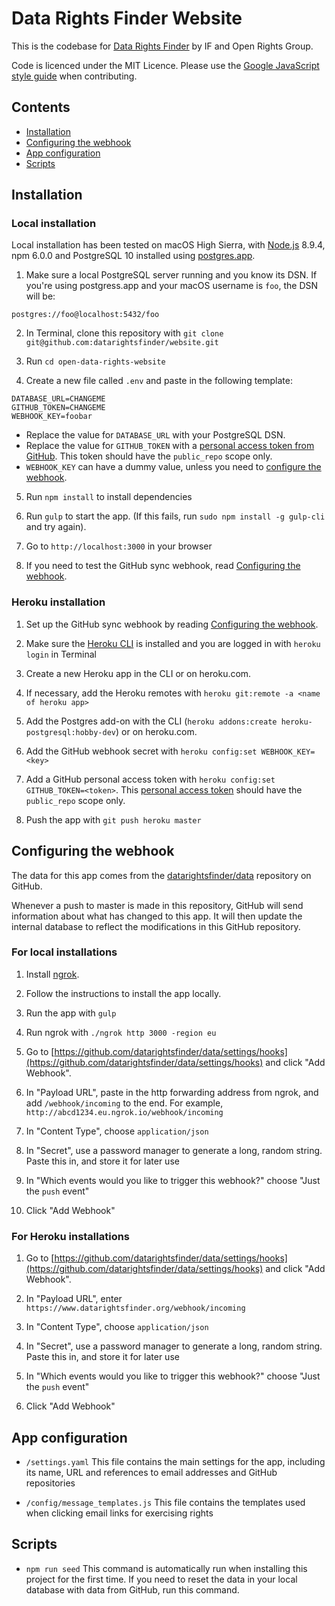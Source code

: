 # Data Rights Finder Website

This is the codebase for [Data Rights Finder](https://www.datarightsfinder.org) by IF and Open Rights Group.

Code is licenced under the MIT Licence. Please use the [Google JavaScript style guide](https://google.github.io/styleguide/jsguide.html) when contributing.

## Contents

* [Installation](#installation)
* [Configuring the webhook](#configuring-the-webhook)
* [App configuration](#app-configuration)
* [Scripts](#scripts)

## Installation

### Local installation

Local installation has been tested on macOS High Sierra, with [Node.js](https://nodejs.org) 8.9.4, npm 6.0.0 and PostgreSQL 10 installed using [postgres.app](https://postgresapp.com/).

1. Make sure a local PostgreSQL server running and you know its DSN. If you're using postgress.app and your macOS username is `foo`, the DSN will be:

  ```
  postgres://foo@localhost:5432/foo
  ```

2. In Terminal, clone this repository with `git clone git@github.com:datarightsfinder/website.git`

3. Run `cd open-data-rights-website`

4. Create a new file called `.env` and paste in the following template:

  ```
  DATABASE_URL=CHANGEME
  GITHUB_TOKEN=CHANGEME
  WEBHOOK_KEY=foobar
  ```

  * Replace the value for `DATABASE_URL` with your PostgreSQL DSN.
  * Replace the value for `GITHUB_TOKEN` with a [personal access token from GitHub](https://github.com/settings/tokens). This token should have the `public_repo` scope only.
  * `WEBHOOK_KEY` can have a dummy value, unless you need to [configure the webhook](#configuring-the-webhook).

5. Run `npm install` to install dependencies

6. Run `gulp` to start the app. (If this fails, run `sudo npm install -g gulp-cli` and try again).

7. Go to `http://localhost:3000` in your browser

8. If you need to test the GitHub sync webhook, read [Configuring the webhook](#configuring-the-webhook).

### Heroku installation

1. Set up the GitHub sync webhook by reading [Configuring the webhook](#configuring-the-webhook).

2. Make sure the [Heroku CLI](https://devcenter.heroku.com/articles/heroku-cli) is installed and you are logged in with `heroku login` in Terminal

3. Create a new Heroku app in the CLI or on heroku.com.

4. If necessary, add the Heroku remotes with `heroku git:remote -a <name of heroku app>`

5. Add the Postgres add-on with the CLI (`heroku addons:create heroku-postgresql:hobby-dev`) or on heroku.com.

6. Add the GitHub webhook secret with `heroku config:set WEBHOOK_KEY=<key>`

7. Add a GitHub personal access token with `heroku config:set GITHUB_TOKEN=<token>`. This [personal access token](https://github.com/settings/tokens) should have the `public_repo` scope only.

8. Push the app with `git push heroku master`

## Configuring the webhook

The data for this app comes from the [datarightsfinder/data](https://github.com/datarightsfinder/data) repository on GitHub.

Whenever a push to master is made in this repository, GitHub will send information about what has changed to this app. It will then update the internal database to reflect the modifications in this GitHub repository.

### For local installations

1. Install [ngrok](https://ngrok.com/).

2. Follow the instructions to install the app locally.

3. Run the app with `gulp`

4. Run ngrok with `./ngrok http 3000 -region eu`

5. Go to [https://github.com/datarightsfinder/data/settings/hooks](https://github.com/datarightsfinder/data/settings/hooks) and click "Add Webhook".

6. In "Payload URL", paste in the http forwarding address from ngrok, and add `/webhook/incoming` to the end. For example, `http://abcd1234.eu.ngrok.io/webhook/incoming`

7. In "Content Type", choose `application/json`

8. In "Secret", use a password manager to generate a long, random string. Paste this in, and store it for later use

9. In "Which events would you like to trigger this webhook?" choose "Just the `push` event"

10. Click "Add Webhook"

### For Heroku installations

1. Go to [https://github.com/datarightsfinder/data/settings/hooks](https://github.com/datarightsfinder/data/settings/hooks) and click "Add Webhook".

2. In "Payload URL", enter `https://www.datarightsfinder.org/webhook/incoming`

3. In "Content Type", choose `application/json`

4. In "Secret", use a password manager to generate a long, random string. Paste this in, and store it for later use

5. In "Which events would you like to trigger this webhook?" choose "Just the `push` event"

6. Click "Add Webhook"

## App configuration

* `/settings.yaml` This file contains the main settings for the app, including its name, URL and references to email addresses and GitHub repositories

* `/config/message_templates.js` This file contains the templates used when clicking email links for exercising rights

## Scripts

* `npm run seed` This command is automatically run when installing this project for the first time. If you need to reset the data in your local database with data from GitHub, run this command.
